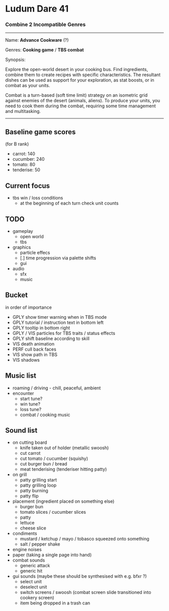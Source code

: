 # Ludum Dare 41 #
### Combine 2 Incompatible Genres ###

---

Name: **Advance Cookware** (?)

Genres: **Cooking game** / **TBS combat**

Synopsis:

Explore the open-world desert in your cooking bus. Find ingredients, combine them to create recipes with specific characteristics. The resultant dishes can be used as support for your exploration, as stat boosts, or in combat as your units.

Combat is a turn-based (soft time limit) strategy on an isometric grid against enemies of the desert (animals, aliens). To produce your units, you need to cook them during the combat, requiring some time management and multitasking.

---

## Baseline game scores ##

(for B rank)

 - carrot: 140
 - cucumber: 240
 - tomato: 80
 - tenderise: 50

## Current focus ##

 - tbs win / loss conditions
   - at the beginning of each turn check unit counts

## TODO ##

 - gameplay
   - open world
   - tbs
 - graphics
   - particle effecs
   - [.] time progression via palette shifts
   - gui
 - audio
   - sfx
   - music

## Bucket ##

in order of importance

 - GPLY show timer warning when in TBS mode
 - GPLY tutorial / instruction text in bottom left
 - GPLY tooltip in bottom right
 - GPLY / VIS particles for TBS traits / status effects
 - GPLY shift baseline according to skill
 - VIS death animation
 - PERF cull back faces
 - VIS show path in TBS
 - VIS shadows

## Music list ##

 - roaming / driving - chill, peaceful, ambient
 - encounter
   - start tune?
   - win tune?
   - loss tune?
   - combat / cooking music

## Sound list ##

 - on cutting board
   - knife taken out of holder (metallic swoosh)
   - cut carrot
   - cut tomato / cucumber (squishy)
   - cut burger bun / bread
   - meat tenderising (tenderiser hitting patty)
 - on grill
   - patty grilling start
   - patty grilling loop
   - patty burning
   - patty flip
 - placement (ingredient placed on something else)
   - burger bun
   - tomato slices / cucumber slices
   - patty
   - lettuce
   - cheese slice
 - condiments
   - mustard / ketchup / mayo / tobasco squeezed onto something
   - salt / pepper shake
 - engine noises
 - paper (taking a single page into hand)
 - combat sounds
   - generic attack
   - generic hit
 - gui sounds (maybe these should be synthesised with e.g. bfxr ?)
   - select unit
   - deselect unit
   - switch screens / swoosh (combat screen slide transitioned into cookery screen)
   - item being dropped in a trash can
